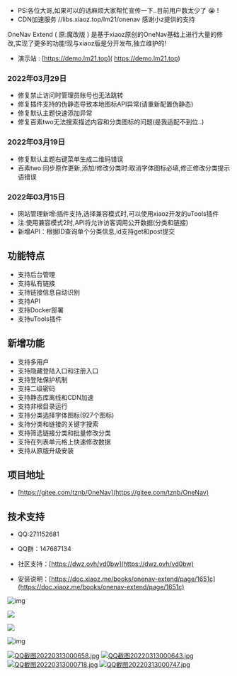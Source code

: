 * PS:各位大哥,如果可以的话麻烦大家帮忙宣传一下..目前用户数太少了 :sob: !
* CDN加速服务 //libs.xiaoz.top/lm21/onenav 感谢小z提供的支持

OneNav Extend ( 原:魔改版 ) 是基于xiaoz原创的OneNav基础上进行大量的修改,实现了更多的功能!现与xiaoz版是分开发布,独立维护的!

- 演示站 : [https://demo.lm21.top]( https://demo.lm21.top) 	

### 2022年03月29日
- 修复禁止访问时管理员账号也无法跳转
- 修复插件支持的伪静态导致本地图标API异常(请重新配置伪静态)
- 修复默认主题快速添加异常
- 修复百素two无法搜索描述内容和分类图标的问题(是我适配不到位..)
### 2022年03月19日
- 修复默认主题右键菜单生成二维码错误
- 百素two:同步原作更新,添加/修改分类时:取消字体图标必填,修正修改分类提示语错误
### 2022年03月15日
- 网站管理新增:插件支持,选择兼容模式时,可以使用xiaoz开发的uTools插件
- 注:使用兼容模式2时,API将允许访客调用公开数据(分类和链接)
- 新增API：根据ID查询单个分类信息,id支持get和post提交

## 功能特点

- 支持后台管理
- 支持私有链接
- 支持链接信息自动识别
- 支持API
- 支持Docker部署
- 支持uTools插件 

## 新增功能
- 支持多用户
- 支持隐藏登陆入口和注册入口
- 支持登陆保护机制
- 支持二级密码
- 支持静态库离线和CDN加速
- 支持非根目录运行
- 支持分类选择字体图标(927个图标)
- 支持分类和链接的关键字搜索
- 支持筛选链接分类和批量修改分类
- 支持在列表单元格上快速修改数据
- 支持从原版升级安装

## 项目地址

- [https://gitee.com/tznb/OneNav](https://gitee.com/tznb/OneNav)

## 技术支持

- QQ:271152681

- QQ群：147687134

- 社区支持：[https://dwz.ovh/vd0bw](https://dwz.ovh/vd0bw)

- 安装说明：[https://doc.xiaoz.me/books/onenav-extend/page/1651c](https://doc.xiaoz.me/books/onenav-extend/page/1651c)

![img](https://doc.xiaoz.me/yuque/0/2021/png/192152/1617787025352-bb6e63df-e843-49d4-84e1-680c604f10dc.png)

![](https://img.rss.ink/imgs/2022/03/cba9f1946776a8f0.png)

![](https://img.rss.ink/imgs/2022/03/42ed3ef2c4a50f6d.png)

![img](https://doc.xiaoz.me/yuque/0/2020/png/192152/1608005352818-4105b24b-e650-42a7-9b20-f35ffa023504.png)

[![QQ截图20220313000658.jpg](https://doc.xiaoz.me/uploads/images/gallery/2022-03/scaled-1680-/qq20220313000658.jpg)](https://doc.xiaoz.me/uploads/images/gallery/2022-03/qq20220313000658.jpg)
[![QQ截图20220313000643.jpg](https://doc.xiaoz.me/uploads/images/gallery/2022-03/scaled-1680-/qq20220313000643.jpg)](https://doc.xiaoz.me/uploads/images/gallery/2022-03/qq20220313000643.jpg)
[![QQ截图20220313000718.jpg](https://doc.xiaoz.me/uploads/images/gallery/2022-03/scaled-1680-/qq20220313000718.jpg)](https://doc.xiaoz.me/uploads/images/gallery/2022-03/qq20220313000718.jpg)
[![QQ截图20220313000747.jpg](https://doc.xiaoz.me/uploads/images/gallery/2022-03/scaled-1680-/qq20220313000747.jpg)](https://doc.xiaoz.me/uploads/images/gallery/2022-03/qq20220313000747.jpg)